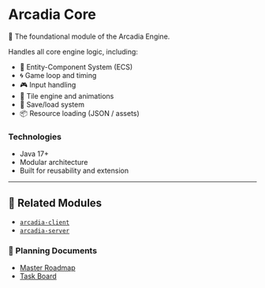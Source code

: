 # Arcadia Core

🚧 The foundational module of the Arcadia Engine.

Handles all core engine logic, including:
- 🧱 Entity-Component System (ECS)
- 🌀 Game loop and timing
- 🎮 Input handling
- 🎨 Tile engine and animations
- 💾 Save/load system
- 📦 Resource loading (JSON / assets)

### Technologies
- Java 17+
- Modular architecture
- Built for reusability and extension

---

## 🔗 Related Modules
- [`arcadia-client`](https://github.com/arcadia-engine/arcadia-client)
- [`arcadia-server`](https://github.com/arcadia-engine/arcadia-server)

### 🔗 Planning Documents

- [Master Roadmap](https://github.com/arcadia-engine/arcadia-planning/blob/main/ROADMAP.md)
- [Task Board](https://github.com/arcadia-engine/arcadia-planning/blob/main/project-board.md)
